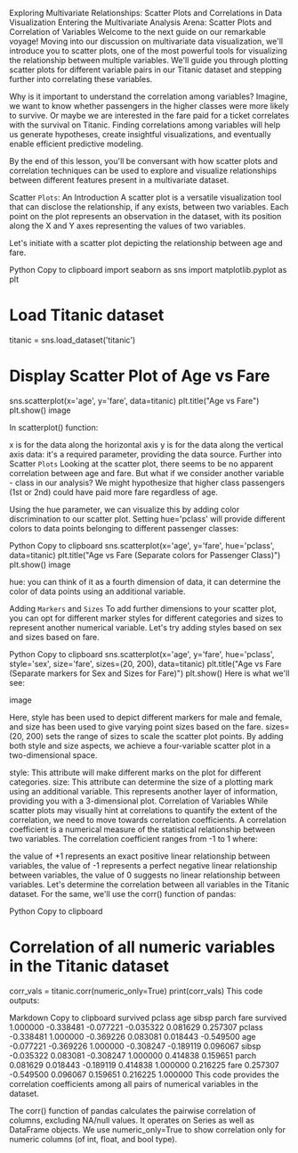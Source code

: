 Exploring Multivariate Relationships: Scatter Plots and Correlations in Data Visualization
Entering the Multivariate Analysis Arena: Scatter Plots and Correlation of Variables
Welcome to the next guide on our remarkable voyage! Moving into our discussion on multivariate data visualization, we'll introduce you to scatter plots, one of the most powerful tools for visualizing the relationship between multiple variables. We'll guide you through plotting scatter plots for different variable pairs in our Titanic dataset and stepping further into correlating these variables.

Why is it important to understand the correlation among variables? Imagine, we want to know whether passengers in the higher classes were more likely to survive. Or maybe we are interested in the fare paid for a ticket correlates with the survival on Titanic. Finding correlations among variables will help us generate hypotheses, create insightful visualizations, and eventually enable efficient predictive modeling.

By the end of this lesson, you'll be conversant with how scatter plots and correlation techniques can be used to explore and visualize relationships between different features present in a multivariate dataset.

Scatter `Plots`: An Introduction
A scatter plot is a versatile visualization tool that can disclose the relationship, if any exists, between two variables. Each point on the plot represents an observation in the dataset, with its position along the X and Y axes representing the values of two variables.

Let's initiate with a scatter plot depicting the relationship between age and fare.

Python
Copy to clipboard
import seaborn as sns
import matplotlib.pyplot as plt

# Load Titanic dataset
titanic = sns.load_dataset('titanic')

# Display Scatter Plot of Age vs Fare
sns.scatterplot(x='age', y='fare', data=titanic)
plt.title("Age vs Fare")
plt.show()
image

In scatterplot() function:

x is for the data along the horizontal axis
y is for the data along the vertical axis
data: it's a required parameter, providing the data source.
Further into Scatter `Plots`
Looking at the scatter plot, there seems to be no apparent correlation between age and fare. But what if we consider another variable - class in our analysis? We might hypothesize that higher class passengers (1st or 2nd) could have paid more fare regardless of age.

Using the hue parameter, we can visualize this by adding color discrimination to our scatter plot. Setting hue='pclass' will provide different colors to data points belonging to different passenger classes:

Python
Copy to clipboard
sns.scatterplot(x='age', y='fare', hue='pclass', data=titanic)
plt.title("Age vs Fare (Separate colors for Passenger Class)")
plt.show()
image

hue: you can think of it as a fourth dimension of data, it can determine the color of data points using an additional variable.

Adding `Markers` and `Sizes`
To add further dimensions to your scatter plot, you can opt for different marker styles for different categories and sizes to represent another numerical variable. Let's try adding styles based on sex and sizes based on fare.

Python
Copy to clipboard
sns.scatterplot(x='age', y='fare', hue='pclass', style='sex', size='fare', sizes=(20, 200), data=titanic)
plt.title("Age vs Fare (Separate markers for Sex and Sizes for Fare)")
plt.show()
Here is what we'll see:

image

Here, style has been used to depict different markers for male and female, and size has been used to give varying point sizes based on the fare. sizes=(20, 200) sets the range of sizes to scale the scatter plot points. By adding both style and size aspects, we achieve a four-variable scatter plot in a two-dimensional space.

style: This attribute will make different marks on the plot for different categories.
size: This attribute can determine the size of a plotting mark using an additional variable. This represents another layer of information, providing you with a 3-dimensional plot.
Correlation of Variables
While scatter plots may visually hint at correlations to quantify the extent of the correlation, we need to move towards correlation coefficients. A correlation coefficient is a numerical measure of the statistical relationship between two variables. The correlation coefficient ranges from -1 to 1 where:

the value of +1 represents an exact positive linear relationship between variables,
the value of -1 represents a perfect negative linear relationship between variables,
the value of 0 suggests no linear relationship between variables.
Let's determine the correlation between all variables in the Titanic dataset. For the same, we'll use the corr() function of pandas:

Python
Copy to clipboard
# Correlation of all numeric variables in the Titanic dataset
corr_vals = titanic.corr(numeric_only=True)
print(corr_vals)
This code outputs:

Markdown
Copy to clipboard
          survived    pclass       age     sibsp     parch      fare
survived  1.000000 -0.338481 -0.077221 -0.035322  0.081629  0.257307
pclass   -0.338481  1.000000 -0.369226  0.083081  0.018443 -0.549500
age      -0.077221 -0.369226  1.000000 -0.308247 -0.189119  0.096067
sibsp    -0.035322  0.083081 -0.308247  1.000000  0.414838  0.159651
parch     0.081629  0.018443 -0.189119  0.414838  1.000000  0.216225
fare      0.257307 -0.549500  0.096067  0.159651  0.216225  1.000000
This code provides the correlation coefficients among all pairs of numerical variables in the dataset.

The corr() function of pandas calculates the pairwise correlation of columns, excluding NA/null values. It operates on Series as well as DataFrame objects. We use numeric_only=True to show correlation only for numeric columns (of int, float, and bool type).
